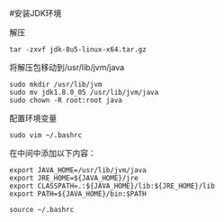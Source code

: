 #安装JDK环境

解压

```
tar -zxvf jdk-8u5-linux-x64.tar.gz
```

将解压包移动到/usr/lib/jvm/java

```
sudo mkdir /usr/lib/jvm
sudo mv jdk1.8.0_05 /usr/lib/jvm/java
sudo chown -R root:root java
```

配置环境变量

```
sudo vim ~/.bashrc
```

在中间中添加以下内容：

```
export JAVA_HOME=/usr/lib/jvm/java 
export JRE_HOME=${JAVA_HOME}/jre  
export CLASSPATH=.:${JAVA_HOME}/lib:${JRE_HOME}/lib  
export PATH=${JAVA_HOME}/bin:$PATH
```

```
source ~/.bashrc
```